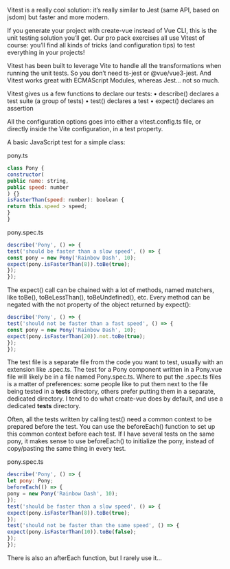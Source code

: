 Vitest is a really cool solution: it’s really similar to Jest (same API, based on jsdom) but faster and more modern.

If you generate your project with create-vue instead of Vue CLI, this is the unit testing solution
you’ll get. Our pro pack exercises all use Vitest of course: you’ll find all kinds of tricks (and
configuration tips) to test everything in your projects!

Vitest has been built to leverage Vite to handle all the transformations when running the unit tests. So you don’t need ts-jest or @vue/vue3-jest. And Vitest works great with ECMAScript Modules, whereas Jest… not so much.

Vitest gives us a few functions to declare our tests:
• describe() declares a test suite (a group of tests)
• test() declares a test
• expect() declares an assertion

All the configuration options goes into either a vitest.config.ts file, or directly inside the Vite
configuration, in a test property.

A basic JavaScript test for a simple class:

pony.ts

```js
class Pony {
constructor(
public name: string,
public speed: number
) {}
isFasterThan(speed: number): boolean {
return this.speed > speed;
}
}
```

pony.spec.ts
```js
describe('Pony', () => {
test('should be faster than a slow speed', () => {
const pony = new Pony('Rainbow Dash', 10);
expect(pony.isFasterThan(8)).toBe(true);
});
});
```

The expect() call can be chained with a lot of methods, named matchers, like toBe(), toBeLessThan(), toBeUndefined(), etc. Every method can be negated with the not property of the object returned by expect():

```js
describe('Pony', () => {
test('should not be faster than a fast speed', () => {
const pony = new Pony('Rainbow Dash', 10);
expect(pony.isFasterThan(20)).not.toBe(true);
});
});
```

The test file is a separate file from the code you want to test, usually with an extension like .spec.ts. The test for a Pony component written in a Pony.vue file will likely be in a file named Pony.spec.ts. Where to put the .spec.ts files is a matter of preferences: some people like to put them next to the file being tested in a __tests__ directory, others prefer putting them in a separate, dedicated directory. I tend to do what create-vue does by default, and use a dedicated __tests__ directory.

Often, all the tests written by calling test() need a common context to be prepared before the test. You can use the beforeEach() function to set up this common context before each test. If I have several tests on the same pony, it makes sense to use beforeEach() to initialize the pony, instead of copy/pasting the same thing in every test.

pony.spec.ts

```js
describe('Pony', () => {
let pony: Pony;
beforeEach(() => {
pony = new Pony('Rainbow Dash', 10);
});
test('should be faster than a slow speed', () => {
expect(pony.isFasterThan(8)).toBe(true);
});
test('should not be faster than the same speed', () => {
expect(pony.isFasterThan(10)).toBe(false);
});
});
```

There is also an afterEach function, but I rarely use it…

